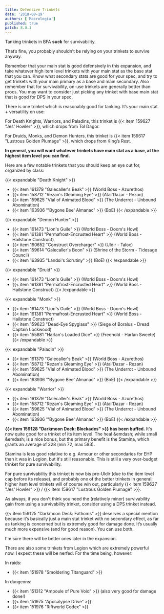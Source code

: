 ```yaml
---
title: Defensive Trinkets
date: '2018-08-19'
authors: ['Macrologia']
published: true
patch: 8.0.1
---
```


Tanking trinkets in BFA **suck** for survivability.

That’s fine, you probably shouldn’t be relying on your trinkets to survive anyway.

Remember that your main stat is good defensively in this expansion, and take whatever high item level trinkets with your main stat as the base stat that you can. Know what secondary stats are good for your spec, and try to get trinkets with your main primary as a base and main secondary. Also remember that for survivability, on-use trinkets are generally better than procs. You may want to consider just picking any trinket with base main stat that is good for DPS in your spec.

There is one trinket which is reasonably good for tanking. It’s your main stat + versatility on use:

For Death Knights, Warriors, and Paladins, this trinket is {{< item 159627 "Jes' Howler" >}}, which drops from Tol Dagor.

For Druids, Monks, and Demon Hunters, this trinket is {{< item 159617 "Lustrous Golden Plumage" >}}, which drops from King’s Rest.

**In general, you will want whatever trinkets have main stat as a base, at the highest item level you can find.**

Here are a few notable trinkets that you should keep an eye out for, organized by class:

{{< expandable "Death Knight" >}}
- {{< item 161379 "Galecaller's Beak" >}} (World Boss - Azurethos)
- {{< item 158712 "Rezan's Gleaming Eye" >}} (Atal'Dazar - Rezan)
- {{< item 159625 "Vial of Animated Blood" >}} (The Underrot - Unbound Abomination)
- {{< item 163936 "'Bygone Bee' Almanac" >}} (BoE)
{{< /expandable >}}

{{< expandable "Demon Hunter" >}}
- {{< item 161473 "Lion's Guile" >}} (World Boss - Doom's Howl)
- {{< item 161381 "Permafrost-Encrusted Heart" >}} (World Boss - Hailstone Construct)
- {{< item 160652 "Construct Overcharger" >}} (Uldir - Taloc)
- {{< item 159614 "Galecaller's Boon" >}} (Shrine of the Storm - Tidesage Council)
- {{< item 163935 "Landoi's Scrutiny" >}} (BoE)
{{< /expandable >}}

{{< expandable "Druid" >}}
- {{< item 161473 "Lion's Guile" >}} (World Boss - Doom's Howl)
- {{< item 161381 "Permafrost-Encrusted Heart" >}} (World Boss - Hailstone Construct)
{{< /expandable >}}

{{< expandable "Monk" >}}
- {{< item 161473 "Lion's Guile" >}} (World Boss - Doom's Howl)
- {{< item 161381 "Permafrost-Encrusted Heart" >}} (World Boss - Hailstone Construct)
- {{< item 159623 "Dead-Eye Spyglass" >}} (Siege of Boralus - Dread Captain Lockwood)
- {{< item 155881 "Harlan's Loaded Dice" >}} (Freehold - Harlan Sweete)
{{< /expandable >}}

{{< expandable "Paladin" >}}
- {{< item 161379 "Galecaller's Beak" >}} (World Boss - Azurethos)
- {{< item 158712 "Rezan's Gleaming Eye" >}} (Atal'Dazar - Rezan)
- {{< item 159625 "Vial of Animated Blood" >}} (The Underrot - Unbound Abomination)
- {{< item 163936 "'Bygone Bee' Almanac" >}} (BoE)
{{< /expandable >}}

{{< expandable "Warrior" >}}
- {{< item 161379 "Galecaller's Beak" >}} (World Boss - Azurethos)
- {{< item 158712 "Rezan's Gleaming Eye" >}} (Atal'Dazar - Rezan)
- {{< item 159625 "Vial of Animated Blood" >}} (The Underrot - Unbound Abomination)
- {{< item 163936 "'Bygone Bee' Almanac" >}} (BoE)
{{< /expandable >}}


**{{< item 159128 "Darkmoon Deck: Blockades" >}} has been buffed.** It's now quite good for a trinket of its item level. The heal &emdash; while small &emdash; is a nice bonus, but the primary benefit is the Stamina, which grants an average of 328 (min 72, max 583).

Stamina is less good relative to e.g. Armour or other secondaries for EHP than it was in Legion, but it's still reasonable. This is still a very over-budget trinket for pure survivability.

For pure survivability this trinket is now bis pre-Uldir (due to the item level cap before its release), and probably one of the better trinkets in general; higher item level trinkets will of course win out, particularly {{< item 159627 "Jes' Howler" >}} / {{< item 159617 "Lustrous Golden Plumage" >}}.

As always, if you don't think you need the (relatively minor) survivability gain from using a survivability trinket, consider using a DPS trinket instead.

{{< item 159125 "Darkmoon Deck: Fathoms" >}} deserves a special mention because it’s basically just a main stat trinket with no secondary effect, as far as tanking is concerned but is extremely good for damage done. It’s usually much more expensive (and for good reason). You can use both.

I'm sure there will be better ones later in the expansion.

There are also some trinkets from Legion which are extremely powerful now. I expect these will be nerfed. For the time being, however:

In raids:

- {{< item 151978 "Smoldering Titanguard" >}}

In dungeons:

- {{< item 151312 "Ampoule of Pure Void" >}} (also very good for damage done!)
- {{< item 151975 "Apocalypse Drive" >}}
- {{< item 151976 "Riftworld Codex" >}} 
